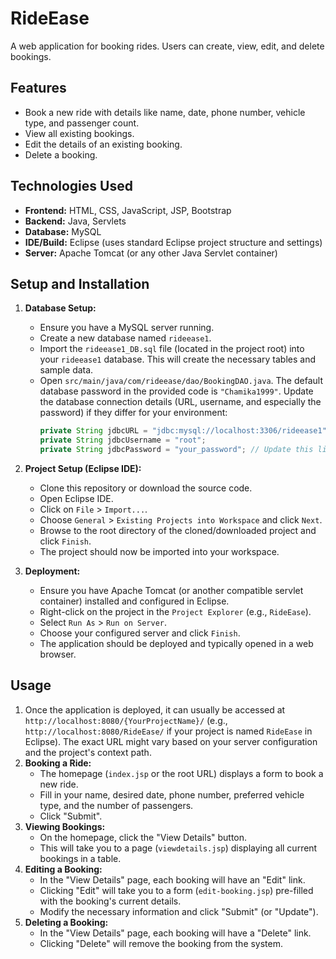 # RideEase

A web application for booking rides. Users can create, view, edit, and delete bookings.

## Features

*   Book a new ride with details like name, date, phone number, vehicle type, and passenger count.
*   View all existing bookings.
*   Edit the details of an existing booking.
*   Delete a booking.

## Technologies Used

*   **Frontend:** HTML, CSS, JavaScript, JSP, Bootstrap
*   **Backend:** Java, Servlets
*   **Database:** MySQL
*   **IDE/Build:** Eclipse (uses standard Eclipse project structure and settings)
*   **Server:** Apache Tomcat (or any other Java Servlet container)

## Setup and Installation

1.  **Database Setup:**
    *   Ensure you have a MySQL server running.
    *   Create a new database named `rideease1`.
    *   Import the `rideease1_DB.sql` file (located in the project root) into your `rideease1` database. This will create the necessary tables and sample data.
    *   Open `src/main/java/com/rideease/dao/BookingDAO.java`. The default database password in the provided code is `"Chamika1999"`. Update the database connection details (URL, username, and especially the password) if they differ for your environment:
        ```java
        private String jdbcURL = "jdbc:mysql://localhost:3306/rideease1";
        private String jdbcUsername = "root";
        private String jdbcPassword = "your_password"; // Update this line to your MySQL root password or a dedicated user's password
        ```

2.  **Project Setup (Eclipse IDE):**
    *   Clone this repository or download the source code.
    *   Open Eclipse IDE.
    *   Click on `File` > `Import...`.
    *   Choose `General` > `Existing Projects into Workspace` and click `Next`.
    *   Browse to the root directory of the cloned/downloaded project and click `Finish`.
    *   The project should now be imported into your workspace.

3.  **Deployment:**
    *   Ensure you have Apache Tomcat (or another compatible servlet container) installed and configured in Eclipse.
    *   Right-click on the project in the `Project Explorer` (e.g., `RideEase`).
    *   Select `Run As` > `Run on Server`.
    *   Choose your configured server and click `Finish`.
    *   The application should be deployed and typically opened in a web browser.

## Usage

1.  Once the application is deployed, it can usually be accessed at `http://localhost:8080/{YourProjectName}/` (e.g., `http://localhost:8080/RideEase/` if your project is named `RideEase` in Eclipse). The exact URL might vary based on your server configuration and the project's context path.
2.  **Booking a Ride:**
    *   The homepage (`index.jsp` or the root URL) displays a form to book a new ride.
    *   Fill in your name, desired date, phone number, preferred vehicle type, and the number of passengers.
    *   Click "Submit".
3.  **Viewing Bookings:**
    *   On the homepage, click the "View Details" button.
    *   This will take you to a page (`viewdetails.jsp`) displaying all current bookings in a table.
4.  **Editing a Booking:**
    *   In the "View Details" page, each booking will have an "Edit" link.
    *   Clicking "Edit" will take you to a form (`edit-booking.jsp`) pre-filled with the booking's current details.
    *   Modify the necessary information and click "Submit" (or "Update").
5.  **Deleting a Booking:**
    *   In the "View Details" page, each booking will have a "Delete" link.
    *   Clicking "Delete" will remove the booking from the system.
